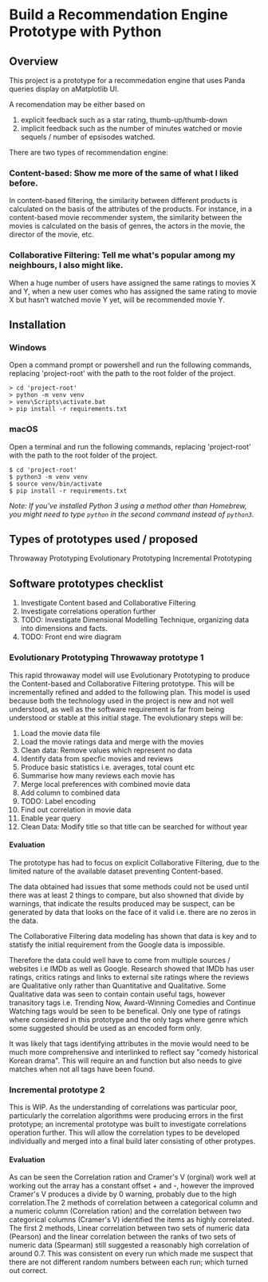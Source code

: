 # Build a Recommendation Engine Prototype with Python

## Overview

This project is a prototype for a recommedation engine that uses Panda queries display on aMatplotlib UI.

A recomendation may be either based on
  1. explicit feedback such as a star rating, thumb-up/thumb-down
  2. implicit feedback such as the number of minutes watched or movie sequels / number of epsisodes watched.

There are two types of recommendation engine:

### Content-based: Show me more of the same of what I liked before.

In content-based filtering, the similarity between different products is calculated on the basis of the attributes of the products. For instance, in a content-based movie recommender system, the similarity between the movies is calculated on the basis of genres, the actors in the movie, the director of the movie, etc.

### Collaborative Filtering: Tell me what's popular among my neighbours, I also might like.

When a huge number of users have assigned the same ratings to movies X and Y, when a new user comes who has assigned the same rating to movie X but hasn't watched movie Y yet, will be recommended movie Y.

## Installation

### Windows
Open a command prompt or powershell and run the following commands, replacing 'project-root' with the path to the root folder of the project.
```
> cd 'project-root'
> python -m venv venv
> venv\Scripts\activate.bat
> pip install -r requirements.txt
```

### macOS
Open a terminal and run the following commands, replacing 'project-root' with the path to the root folder of the project.
```
$ cd 'project-root'
$ python3 -m venv venv
$ source venv/bin/activate
$ pip install -r requirements.txt
```
*Note: If you've installed Python 3 using a method other than Homebrew, you might need to type `python` in the second command instead of `python3`.*


## Types of prototypes used / proposed
Throwaway Prototyping
Evolutionary Prototyping
Incremental Prototyping

## Software prototypes checklist
  1. Investigate Content based and Collaborative Filtering 
  2. Investigate correlations operation further
  3. TODO: Investigate Dimensional Modelling Technique, organizing data into dimensions and facts.
  4. TODO: Front end wire diagram

### Evolutionary Prototyping Throwaway prototype 1 
This rapid throwaway model will use Evolutionary Prototyping to produce the Content-based and Collaborative Filtering prototype. This will be incrementally refined and added to the following plan. This model is used because both the technology used in the project is new and not well understood, as well as the software requirement is far from being understood or stable at this initial stage.
The evolutionary steps will be:
  1. Load the movie data file
  2. Load the movie ratings data and merge with the movies
  3. Clean data: Remove values which represent no data
  4. Identify data from specfic movies and reviews
  5. Produce basic statistics i.e. averages, total count etc
  6. Summarise how many reviews each movie has
  7. Merge local preferences with combined movie data
  8. Add column to combined data
  9.  TODO: Label encoding
  10. Find out correlation in movie data
  11. Enable year query
  12. Clean Data: Modify title so that title can be searched for without year


#### Evaluation
The prototype has had to focus on explicit Collaborative Filtering, due to the limited nature of the available dataset preventing Content-based.

The data obtained had issues that some methods could not be used until there was at least 2 things to compare, but also showned that divide by warnings, that indicate the results produced may be suspect, can be generated by data that looks on the face of it valid i.e. there are no zeros in the data. 

The Collaborative Filtering data modeling has shown that data is key and to statisfy the initial requirement from the Google data is impossible.

Therefore the data could well have to come from multiple sources / websites i.e IMDb as well as Google. Research showed that IMDb has user ratings, critics ratings and links to external site ratings where the reviews are Qualitative only rather than Quantitative and Qualitative. Some Qualitative data was seen to contain contain useful tags, however tranasitory tags i.e. Trending Now, Award-Winning Comedies and Continue Watching tags would be seen to be benefical. Only one type of ratings where considered in this prototype and the only tags where genre which some suggested should be used as an encoded form only.

It was likely that tags identifying attributes in the movie would need to be much more comprehensive and interlinked to reflect say "comedy historical Korean drama". This will require an and function but also needs to give matches when not all tags have been found.

### Incremental prototype 2
This is WIP. As the understanding of correlations was particular poor, particularly the correlation algorithms were producing errors in the first prototype; an incremental prototype was built to investigate correlations operation further. This will allow the correlation types to be developed individually and merged into a final build later consisting of other protypes.

#### Evaluation
As can be seen the Correlation ration and Cramer's V (orginal) work well at working out the array has a constant offset + and -, however the improved Cramer's V produces a divide by 0 warning, probably due to the high correlation.The 2 methods of correlation between a categorical column and a numeric column (Correlation ration) and the correlation between two categorical columns (Cramer's V) identified the items as highly correlated.
The first 2 methods, Linear correlation between two sets of numeric data (Pearson) and the linear correlation between the ranks of two sets of numeric data (Spearman) still suggested a reasonably high correlation of around 0.7. This was consistent on every run which made me suspect that there are not different random numbers between each run; which turned out correct.
